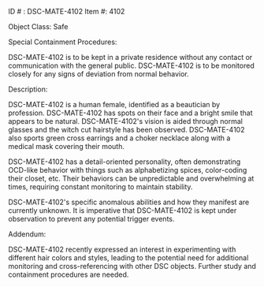 ID # : DSC-MATE-4102
Item #: 4102

Object Class: Safe

Special Containment Procedures:

DSC-MATE-4102 is to be kept in a private residence without any contact or communication with the general public. DSC-MATE-4102 is to be monitored closely for any signs of deviation from normal behavior.

Description:

DSC-MATE-4102 is a human female, identified as a beautician by profession. DSC-MATE-4102 has spots on their face and a bright smile that appears to be natural. DSC-MATE-4102's vision is aided through normal glasses and the witch cut hairstyle has been observed. DSC-MATE-4102 also sports green cross earrings and a choker necklace along with a medical mask covering their mouth.

DSC-MATE-4102 has a detail-oriented personality, often demonstrating OCD-like behavior with things such as alphabetizing spices, color-coding their closet, etc. Their behaviors can be unpredictable and overwhelming at times, requiring constant monitoring to maintain stability.

DSC-MATE-4102's specific anomalous abilities and how they manifest are currently unknown. It is imperative that DSC-MATE-4102 is kept under observation to prevent any potential trigger events.

Addendum:

DSC-MATE-4102 recently expressed an interest in experimenting with different hair colors and styles, leading to the potential need for additional monitoring and cross-referencing with other DSC objects. Further study and containment procedures are needed.